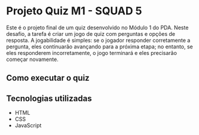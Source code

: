 # Projeto Quiz M1 - SQUAD 5

Este é o projeto final de um quiz desenvolvido no Módulo 1 do PDA. Neste desafio, a tarefa é criar um jogo de quiz com perguntas e opções de resposta. A jogabilidade é simples: se o jogador responder corretamente a pergunta, eles continuarão avançando para a próxima etapa; no entanto, se eles responderem incorretamente, o jogo terminará e eles precisarão começar novamente.

## Como executar o quiz

## Tecnologias utilizadas

- HTML
- CSS
- JavaScript
